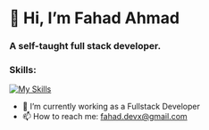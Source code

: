 <h1> 👋 Hi, I’m Fahad Ahmad </h1>
<h3>A self-taught full stack developer. </h2>

<h3>Skills:</h3>

[![My Skills](https://skillicons.dev/icons?i=js,html,css,python,react,nodejs,express,c,mongodb,figma)](https://skillicons.dev)




- 🌱 I’m currently working as a Fullstack Developer 
- 📫 How to reach me: fahad.devx@gmail.com

<!---
Fahad-Ha/Fahad-Ha is a ✨ special ✨ repository because its `README.md` (this file) appears on your GitHub profile.
You can click the Preview link to take a look at your changes.
--->
